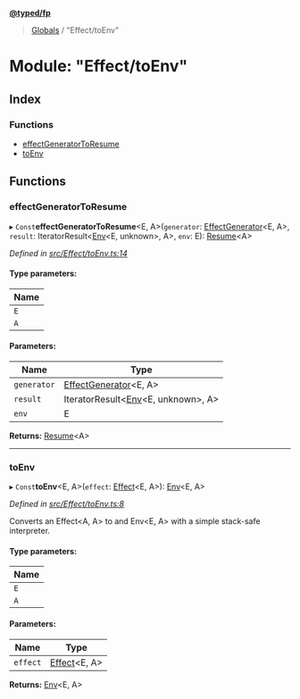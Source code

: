 **[@typed/fp](../README.md)**

> [Globals](../globals.md) / "Effect/toEnv"

# Module: "Effect/toEnv"

## Index

### Functions

* [effectGeneratorToResume](_effect_toenv_.md#effectgeneratortoresume)
* [toEnv](_effect_toenv_.md#toenv)

## Functions

### effectGeneratorToResume

▸ `Const`**effectGeneratorToResume**\<E, A>(`generator`: [EffectGenerator](_effect_effect_.md#effectgenerator)\<E, A>, `result`: IteratorResult\<[Env](_effect_effect_.md#env)\<E, unknown>, A>, `env`: E): [Resume](_resume_resume_.md#resume)\<A>

*Defined in [src/Effect/toEnv.ts:14](https://github.com/TylorS/typed-fp/blob/559f273/src/Effect/toEnv.ts#L14)*

#### Type parameters:

Name |
------ |
`E` |
`A` |

#### Parameters:

Name | Type |
------ | ------ |
`generator` | [EffectGenerator](_effect_effect_.md#effectgenerator)\<E, A> |
`result` | IteratorResult\<[Env](_effect_effect_.md#env)\<E, unknown>, A> |
`env` | E |

**Returns:** [Resume](_resume_resume_.md#resume)\<A>

___

### toEnv

▸ `Const`**toEnv**\<E, A>(`effect`: [Effect](_effect_effect_.effect.md)\<E, A>): [Env](_effect_effect_.md#env)\<E, A>

*Defined in [src/Effect/toEnv.ts:8](https://github.com/TylorS/typed-fp/blob/559f273/src/Effect/toEnv.ts#L8)*

Converts an Effect<A, A> to and Env<E, A> with a simple stack-safe interpreter.

#### Type parameters:

Name |
------ |
`E` |
`A` |

#### Parameters:

Name | Type |
------ | ------ |
`effect` | [Effect](_effect_effect_.effect.md)\<E, A> |

**Returns:** [Env](_effect_effect_.md#env)\<E, A>
